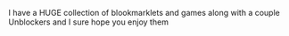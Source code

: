 I have a HUGE collection of blookmarklets and games along with a couple Unblockers and I sure hope you enjoy them

